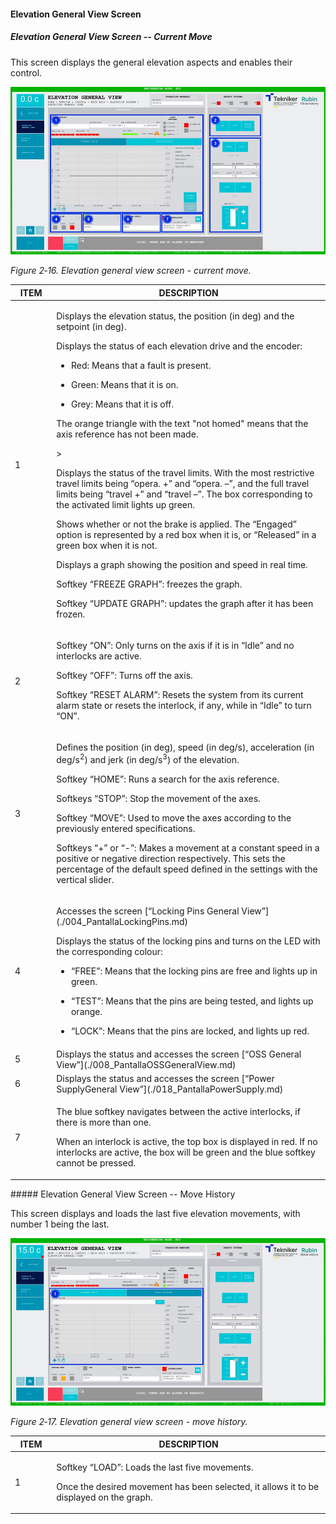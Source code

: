 #### Elevation General View Screen

##### Elevation General View Screen -- Current Move

This screen displays the general elevation aspects and enables their control.

![Elevation general view screen - current move](../Resources/media/image23.png)

*Figure 2‑16. Elevation general view screen - current move.*

<table>
<colgroup>
<col style="width: 13%" />
<col style="width: 86%" />
</colgroup>
<thead>
<tr class="header">
<th>ITEM</th>
<th>DESCRIPTION</th>
</tr>
</thead>
<tbody>
<tr class="odd">
<td>1</td>
<td><p>Displays the elevation status, the position (in deg) and the setpoint (in deg).</p>
<p>Displays the status of each elevation drive and the encoder:</p>
<ul>
<li><p>Red: Means that a fault is present.</p></li>
<li><p>Green: Means that it is on.</p></li>
<li><p>Grey: Means that it is off.</p></li>
</ul>
<p>The orange triangle with the text "not homed" means that the axis reference has not been made.</p>>
<p>Displays the status of the travel limits. With the most restrictive travel limits being “opera. +” and “opera.
–”, and the full travel limits being “travel +” and “travel –”. The box corresponding to the activated limit
lights up green.</p>
<p>Shows whether or not the brake is applied. The “Engaged” option is represented by a red box when it is, or
“Released” in a green box when it is not.</p>
<p>Displays a graph showing the position and speed in real time.</p>
<p>Softkey “FREEZE GRAPH”: freezes the graph.</p>
<p>Softkey “UPDATE GRAPH”: updates the graph after it has been frozen.</p></td>
</tr>
<tr class="even">
<td>2</td>
<td><p>Softkey “ON”: Only turns on the axis if it is in “Idle” and no interlocks are active.</p>
<p>Softkey “OFF”: Turns off the axis.</p>
<p>Softkey “RESET ALARM”: Resets the system from its current alarm state or resets the
interlock, if any, while in “Idle” to turn “ON”.</p></td>
</tr>
<tr class="odd">
<td>3</td>
<td><p>Defines the position (in deg), speed (in deg/s), acceleration (in deg/s<sup>2</sup>) and jerk (in
deg/s<sup>3</sup>) of the elevation.</p>
<p>Softkey “HOME”: Runs a search for the axis reference.</p>
<p>Softkeys “STOP”: Stop the movement of the axes.</p>
<p>Softkey “MOVE”: Used to move the axes according to the previously entered specifications.</p>
<p>Softkeys “+” or “-”: Makes a movement at a constant speed in a positive or negative direction
respectively. This sets the percentage of the default speed defined in the settings with the
vertical slider.</p></td>
</tr>
<tr class="even">
<td>4</td>
<td><p>Accesses the screen [“Locking Pins General View”](./004_PantallaLockingPins.md)</p>
<p>Displays the status of the locking pins and turns on the LED with the corresponding colour:</p>
<ul>
<li><p>“FREE”: Means that the locking pins are free and lights up in green.</p></li>
<li><p>“TEST”: Means that the pins are being tested, and lights up orange.</p></li>
<li><p>“LOCK”: Means that the pins are locked, and lights up red.</p></li>
</ul></td>
</tr>
<tr class="odd">
<td>5</td>
<td>Displays the status and accesses the screen [“OSS General View”](./008_PantallaOSSGeneralView.md)</td>
</tr>
<tr class="even">
<td>6</td>
<td>Displays the status and accesses the screen [“Power SupplyGeneral View”](./018_PantallaPowerSupply.md)</td>
</tr>
<tr class="odd">
<td>7</td>
<td><p>The blue softkey navigates between the active interlocks, if there is more than one.</p>
<p>When an interlock is active, the top box is displayed in red. If no interlocks are active, the
box will be green and the blue softkey cannot be pressed.</p></td>
</tr>
</tbody>
</table>
##### Elevation General View Screen -- Move History

This screen displays and loads the last five elevation movements, with number 1 being the last.

![Elevation general view screen - move history](../Resources/media/image24.png)

*Figure 2‑17. Elevation general view screen - move history.*

<table>
<colgroup>
<col style="width: 13%" />
<col style="width: 86%" />
</colgroup>
<thead>
<tr class="header">
<th>ITEM</th>
<th>DESCRIPTION</th>
</tr>
</thead>
<tbody>
<tr class="odd">
<td>1</td>
<td><p>Softkey “LOAD”: Loads the last five movements.</p>
<p>Once the desired movement has been selected, it allows it to be displayed on the graph.</p></td>
</tr>
</tbody>
</table>

